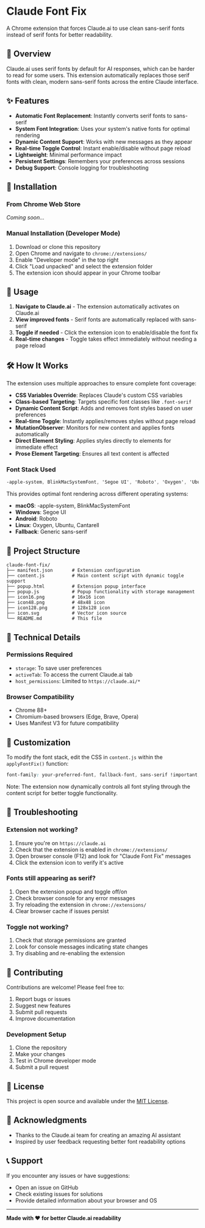 # Claude Font Fix

A Chrome extension that forces Claude.ai to use clean sans-serif fonts instead of serif fonts for better readability.

## 📖 Overview

Claude.ai uses serif fonts by default for AI responses, which can be harder to read for some users. This extension automatically replaces those serif fonts with clean, modern sans-serif fonts across the entire Claude interface.

## ✨ Features

- **Automatic Font Replacement**: Instantly converts serif fonts to sans-serif
- **System Font Integration**: Uses your system's native fonts for optimal rendering
- **Dynamic Content Support**: Works with new messages as they appear
- **Real-time Toggle Control**: Instant enable/disable without page reload
- **Lightweight**: Minimal performance impact
- **Persistent Settings**: Remembers your preferences across sessions
- **Debug Support**: Console logging for troubleshooting

## 🚀 Installation

### From Chrome Web Store
*Coming soon...*

### Manual Installation (Developer Mode)

1. Download or clone this repository
2. Open Chrome and navigate to `chrome://extensions/`
3. Enable "Developer mode" in the top right
4. Click "Load unpacked" and select the extension folder
5. The extension icon should appear in your Chrome toolbar

## 🎯 Usage

1. **Navigate to Claude.ai** - The extension automatically activates on Claude.ai
2. **View improved fonts** - Serif fonts are automatically replaced with sans-serif
3. **Toggle if needed** - Click the extension icon to enable/disable the font fix
4. **Real-time changes** - Toggle takes effect immediately without needing a page reload

## 🛠️ How It Works

The extension uses multiple approaches to ensure complete font coverage:

- **CSS Variables Override**: Replaces Claude's custom CSS variables
- **Class-based Targeting**: Targets specific font classes like `.font-serif`
- **Dynamic Content Script**: Adds and removes font styles based on user preferences
- **Real-time Toggle**: Instantly applies/removes styles without page reload
- **MutationObserver**: Monitors for new content and applies fonts automatically
- **Direct Element Styling**: Applies styles directly to elements for immediate effect
- **Prose Element Targeting**: Ensures all text content is affected

### Font Stack Used
```css
-apple-system, BlinkMacSystemFont, 'Segoe UI', 'Roboto', 'Oxygen', 'Ubuntu', 'Cantarell', sans-serif
```

This provides optimal font rendering across different operating systems:
- **macOS**: -apple-system, BlinkMacSystemFont
- **Windows**: Segoe UI
- **Android**: Roboto
- **Linux**: Oxygen, Ubuntu, Cantarell
- **Fallback**: Generic sans-serif

## 📁 Project Structure

```
claude-font-fix/
├── manifest.json       # Extension configuration
├── content.js          # Main content script with dynamic toggle support
├── popup.html          # Extension popup interface
├── popup.js            # Popup functionality with storage management
├── icon16.png          # 16x16 icon
├── icon48.png          # 48x48 icon
├── icon128.png         # 128x128 icon
├── icon.svg            # Vector icon source
└── README.md           # This file
```

## 🔧 Technical Details

### Permissions Required
- `storage`: To save user preferences
- `activeTab`: To access the current Claude.ai tab
- `host_permissions`: Limited to `https://claude.ai/*`

### Browser Compatibility
- Chrome 88+
- Chromium-based browsers (Edge, Brave, Opera)
- Uses Manifest V3 for future compatibility

## 🎨 Customization

To modify the font stack, edit the CSS in `content.js` within the `applyFontFix()` function:

```css
font-family: your-preferred-font, fallback-font, sans-serif !important;
```

Note: The extension now dynamically controls all font styling through the content script for better toggle functionality.

## 🐛 Troubleshooting

### Extension not working?
1. Ensure you're on `https://claude.ai`
2. Check that the extension is enabled in `chrome://extensions/`
3. Open browser console (F12) and look for "Claude Font Fix" messages
4. Click the extension icon to verify it's active

### Fonts still appearing as serif?
1. Open the extension popup and toggle off/on
2. Check browser console for any error messages
3. Try reloading the extension in `chrome://extensions/`
4. Clear browser cache if issues persist

### Toggle not working?
1. Check that storage permissions are granted
2. Look for console messages indicating state changes
3. Try disabling and re-enabling the extension

## 🤝 Contributing

Contributions are welcome! Please feel free to:

1. Report bugs or issues
2. Suggest new features
3. Submit pull requests
4. Improve documentation

### Development Setup

1. Clone the repository
2. Make your changes
3. Test in Chrome developer mode
4. Submit a pull request

## 📄 License

This project is open source and available under the [MIT License](LICENSE).

## 🙏 Acknowledgments

- Thanks to the Claude.ai team for creating an amazing AI assistant
- Inspired by user feedback requesting better font readability options

## 📞 Support

If you encounter any issues or have suggestions:
- Open an issue on GitHub
- Check existing issues for solutions
- Provide detailed information about your browser and OS

---

**Made with ❤️ for better Claude.ai readability**